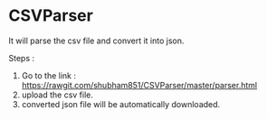 # CSVParser
It will parse the csv file and convert it into json.

Steps : 
1. Go to the link : https://rawgit.com/shubham851/CSVParser/master/parser.html
2. upload the csv file.
3. converted json file will be automatically downloaded.
